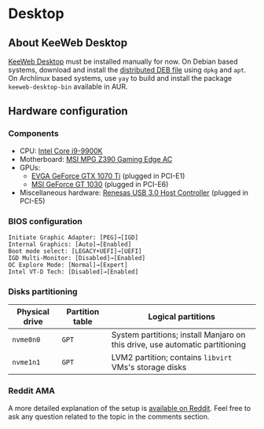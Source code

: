# Desktop

## About KeeWeb Desktop

[KeeWeb Desktop](https://keeweb.info/) must be installed manually for now. On Debian based systems,
download and install the [distributed DEB file](https://github.com/keeweb/keeweb/releases/latest)
using `dpkg` and `apt`. On Archlinux based systems, use `yay` to build and install the package
`keeweb-desktop-bin` available in AUR.

## Hardware configuration

### Components

- CPU: [Intel Core i9-9900K](https://www.intel.com/content/www/us/en/products/processors/core/i9-processors/i9-9900k.html)
- Motherboard: [MSI MPG Z390 Gaming Edge AC](https://www.msi.com/Motherboard/MPG-Z390-GAMING-EDGE-AC)
- GPUs:
  * [EVGA GeForce GTX 1070 Ti](https://www.evga.com/articles/01161/evga-geforce-gtx-1070-ti/) (plugged in PCI-E1)
  * [MSI GeForce GT 1030](https://www.msi.com/Graphics-card/GeForce-GT-1030-2GH-LP-OC.html) (plugged in PCI-E6)
- Miscellaneous hardware: [Renesas USB 3.0 Host Controller](https://www.renesas.com/us/en/products/usb-assp/upd720202.html) (plugged in PCI-E5)

### BIOS configuration

```
Initiate Graphic Adapter: [PEG]→[IGD]
Internal Graphics: [Auto]→[Enabled]
Boot mode select: [LEGACY+UEFI]→[UEFI]
IGD Multi-Monitor: [Disabled]→[Enabled]
OC Explore Mode: [Normal]→[Expert]
Intel VT-D Tech: [Disabled]→[Enabled]
```

### Disks partitioning

| Physical drive | Partition table | Logical partitions                                                           |
|----------------|-----------------|------------------------------------------------------------------------------|
| `nvme0n0`      | `GPT`           | System partitions; install Manjaro on this drive, use automatic partitioning |
| `nvme1n1`      | `GPT`           | LVM2 partition; contains `libvirt` VMs's storage disks                       |

### Reddit AMA

A more detailed explanation of the setup is [available on Reddit](https://www.reddit.com/r/VFIO/comments/icn45w/sharing_my_working_gaming_virtual_machine/).
Feel free to ask any question related to the topic in the comments section.
